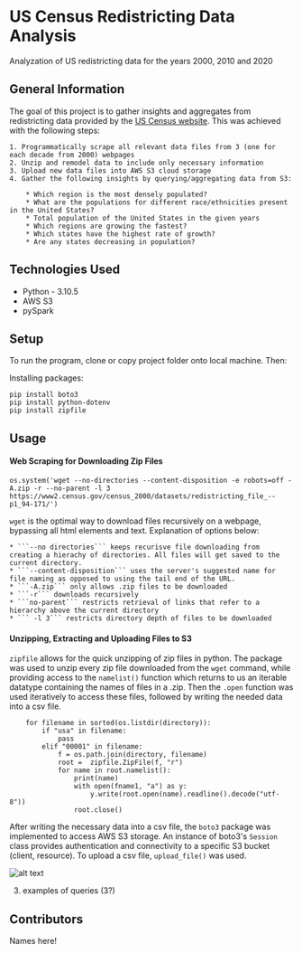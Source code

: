 # US Census Redistricting Data Analysis 
Analyzation of US redistricting data for the years 2000, 2010 and 2020


<!-- ## Table of Contents
* [General Info](#general-information)
* [Technologies Used](#technologies-used)
* [Features](#features)
* [Screenshots](#screenshots)
* [Setup](#setup)
* [Room for Improvement](#room-for-improvement)
* [Contact](#contact) -->


## General Information
The goal of this project is to gather insights and aggregates from redistricting data provided by the [US Census website](https://www.census.gov/data.html). This was achieved with the following steps: 

    1. Programmatically scrape all relevant data files from 3 (one for each decade from 2000) webpages
    2. Unzip and remodel data to include only necessary information
    3. Upload new data files into AWS S3 cloud storage
    4. Gather the following insights by querying/aggregating data from S3:

        * Which region is the most densely populated?
        * What are the populations for different race/ethnicities present in the United States?
        * Total population of the United States in the given years
        * Which regions are growing the fastest?
        * Which states have the highest rate of growth?
        * Are any states decreasing in population?

<!-- - Why did you undertake it? -->
<!-- You don't have to answer all the questions - just the ones relevant to your project. -->


## Technologies Used
- Python - 3.10.5
- AWS S3
- pySpark


<!-- ## Screenshots
![Example screenshot](./img/screenshot.png) -->
<!-- If you have screenshots you'd like to share, include them here. -->


## Setup
<!-- What are the project requirements/dependencies? Where are they listed? A requirements.txt or a Pipfile.lock file perhaps? Where is it located?

Proceed to describe how to install / setup one's local environment / get started with the project. -->
To run the program, clone or copy project folder onto local machine. Then:

Installing packages:
```
pip install boto3
pip install python-dotenv
pip install zipfile

```

## Usage

#### Web Scraping for Downloading Zip Files
```
os.system('wget --no-directories --content-disposition -e robots=off -A.zip -r --no-parent -l 3 https://www2.census.gov/census_2000/datasets/redistricting_file_--p1_94-171/')
```
```wget``` is the optimal way to download files recursively on a webpage, bypassing all html elements and text. Explanation of options below:
    
    * ```--no directories``` keeps recurisve file downloading from creating a hierachy of directories. All files will get saved to the current directory. 
    * ```--content-disposition``` uses the server's suggested name for file naming as opposed to using the tail end of the URL.
    * ```-A.zip``` only allows .zip files to be downloaded
    * ```-r``` downloads recursively
    * ```no-parent``` restricts retrieval of links that refer to a hierarchy above the current directory
    * ``` -l 3``` restricts directory depth of files to be downloaded 

#### Unzipping, Extracting and Uploading Files to S3

```zipfile``` allows for the quick unzipping of zip files in python. The package was used to unzip every zip file downloaded from the ```wget``` command, while providing access to the ```namelist()``` function which returns to us an iterable datatype containing the names of files in a .zip. Then the ```.open``` function was used iteratively to access these files, followed by writing the needed data into a csv file. 

```
    for filename in sorted(os.listdir(directory)):
        if "usa" in filename:
            pass
        elif "00001" in filename:
            f = os.path.join(directory, filename)
            root =  zipfile.ZipFile(f, "r")
            for name in root.namelist():
                print(name)
                with open(fname1, "a") as y:
                    y.write(root.open(name).readline().decode("utf-8"))
                root.close()
```

After writing the necessary data into a csv file, the ```boto3``` package was implemented to access AWS S3 storage. An instance of boto3's ```Session``` class provides authentication and connectivity to a specific S3 bucket (client, resource). To upload a csv file, ```upload_file()``` was used.

![alt text](documentation_screenshots/boto3_S3.png "boto3 in action")

3. examples of queries (3?)


<!-- ## Usage
How does one go about using it?
Provide various use cases and code examples here.

`write-your-code-here` -->


<!-- ## Project Status
Project is: _in progress_ / _complete_ / _no longer being worked on_. If you are no longer working on it, provide reasons why. -->


<!-- ## Acknowledgements
Give credit here.
- This project was inspired by...
- This project was based on [this tutorial](https://www.example.com).
- Many thanks to... -->


## Contributors
Names here!



<!-- Optional -->